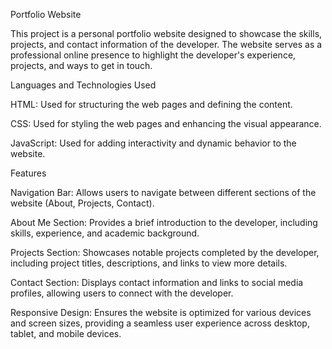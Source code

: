 Portfolio Website

This project is a personal portfolio website designed to showcase the skills, projects, and contact information of the developer. The website serves as a professional online presence to highlight the developer's experience, projects, and ways to get in touch.

Languages and Technologies Used


HTML: Used for structuring the web pages and defining the content.

CSS: Used for styling the web pages and enhancing the visual appearance.

JavaScript: Used for adding interactivity and dynamic behavior to the website.




Features

Navigation Bar: Allows users to navigate between different sections of the website (About, Projects, Contact).

About Me Section: Provides a brief introduction to the developer, including skills, experience, and academic background.

Projects Section: Showcases notable projects completed by the developer, including project titles, descriptions, and links to view more details.

Contact Section: Displays contact information and links to social media profiles, allowing users to connect with the developer.

Responsive Design: Ensures the website is optimized for various devices and screen sizes, providing a seamless user experience across desktop, tablet, and mobile devices.

